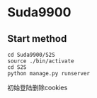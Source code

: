 # Suda9900

## Start method

```
cd Suda9900/S2S
source ./bin/activate
cd S2S
python manage.py runserver
```



初始登陆删除cookies